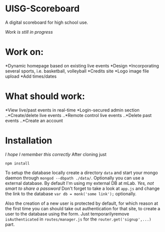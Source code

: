 # UISG-Scoreboard
A digital scoreboard for high school use.

*Work is still in progress*

Work on:
========
*Dynamic homepage based on existing live events
*Design
*Incorporating several sports, i.e. basketball, volleyball
*Credits site
*Logo image file upload
*Add times/dates

What should work:
================
*View live/past events in real-time
*Login-secured admin section
..*Create/delete live events
..*Remote control live events
..*Delete past events
..*Create an account

Installation
============
*I hope I remember this correctly*
After cloning just
```
npm install
```
To setup the database locally create a directory `data` and start your mongo daemon through `mongod --dbpath ./data/`.
Optionally you can use a external database. By default I'm using my external DB at mLab. *Yes, not smart to share a password*
Don't forget to take a look at `app.js` and change the link to the database `var db = monk('some link');` optionally.

Also the creation of a new user is protected by default, for which reason at the first time you can should take out authentication for that site, to create a user to the database using the form.
Just temporarilyremove `isAuthenticated` in `routes/manager.js` for the `router.get('signup',...)` part.
